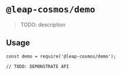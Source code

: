 # `@leap-cosmos/demo`

> TODO: description

## Usage

```
const demo = require('@leap-cosmos/demo');

// TODO: DEMONSTRATE API
```
